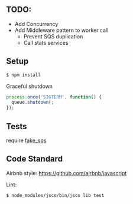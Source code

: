 ## TODO:

- Add Concurrency
- Add Middleware pattern to worker call
  - Prevent SQS duplication
  - Call stats services

## Setup

```bash
$ npm install
```

Graceful shutdown

```javascript
process.once('SIGTERM', function() {
  queue.shutdown(;
});
```

## Tests

require [fake_sqs](https://github.com/iain/fake_sqs)

## Code Standard

Airbnb style: https://github.com/airbnb/javascript

Lint:

```bash
$ node_modules/jscs/bin/jscs lib test
```
